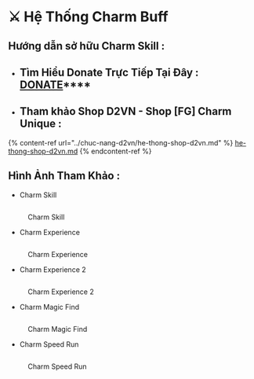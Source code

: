# ⚔ Hệ Thống Charm Buff

## Hướng dẫn sở hữu Charm Skill :&#x20;

* ## Tìm Hiểu Donate Trực Tiếp Tại Đây : [**DONATE**](https://tm.diablo2-vn.com/donate/)****
* ## **Tham khảo Shop D2VN - Shop \[FG] Charm Unique :**&#x20;

{% content-ref url="../chuc-nang-d2vn/he-thong-shop-d2vn.md" %}
[he-thong-shop-d2vn.md](../chuc-nang-d2vn/he-thong-shop-d2vn.md)
{% endcontent-ref %}

## Hình Ảnh Tham Khảo :

* Charm Skill

<figure><img src="../.gitbook/assets/charm skill.png" alt=""><figcaption><p>Charm Skill</p></figcaption></figure>

* Charm Experience

<figure><img src="../.gitbook/assets/exp 1.png" alt=""><figcaption><p>Charm Experience</p></figcaption></figure>

* Charm Experience 2

<figure><img src="../.gitbook/assets/exp 2.png" alt=""><figcaption><p>Charm Experience 2</p></figcaption></figure>

* Charm Magic Find

<figure><img src="../.gitbook/assets/mf.png" alt=""><figcaption><p>Charm Magic Find</p></figcaption></figure>

* Charm Speed Run

<figure><img src="../.gitbook/assets/speed run.png" alt=""><figcaption><p>Charm Speed Run</p></figcaption></figure>

